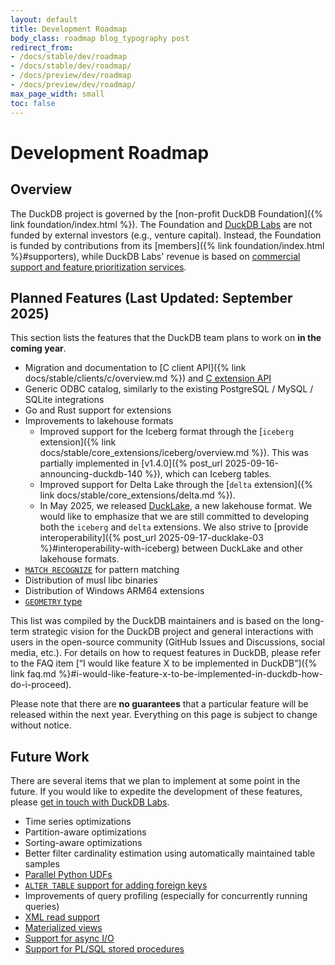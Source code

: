```yaml
---
layout: default
title: Development Roadmap
body_class: roadmap blog_typography post
redirect_from:
- /docs/stable/dev/roadmap
- /docs/stable/dev/roadmap/
- /docs/preview/dev/roadmap
- /docs/preview/dev/roadmap/
max_page_width: small
toc: false
---
```


<div class="wrap pagetitle">
  <h1>Development Roadmap</h1>
</div>

## Overview

The DuckDB project is governed by the [non-profit DuckDB Foundation]({% link foundation/index.html %}).
The Foundation and [DuckDB Labs](https://duckdblabs.com) are not funded by external investors (e.g., venture capital).
Instead, the Foundation is funded by contributions from its [members]({% link foundation/index.html %}#supporters),
while DuckDB Labs' revenue is based on [commercial support and feature prioritization services](https://duckdblabs.com/#support).

## Planned Features (Last Updated: September 2025)

This section lists the features that the DuckDB team plans to work on **in the coming year**.

* Migration and documentation to [C client API]({% link docs/stable/clients/c/overview.md %}) and [C extension API](https://github.com/duckdb/extension-template-c)
* Generic ODBC catalog, similarly to the existing PostgreSQL / MySQL / SQLite integrations
* Go and Rust support for extensions
* Improvements to lakehouse formats
    * Improved support for the Iceberg format through the [`iceberg` extension]({% link docs/stable/core_extensions/iceberg/overview.md %}). This was partially implemented in [v1.4.0]({% post_url 2025-09-16-announcing-duckdb-140 %}), which can Iceberg tables.
    * Improved support for Delta Lake through the [`delta` extension]({% link docs/stable/core_extensions/delta.md %}).
    * In May 2025, we released [DuckLake](https://ducklake.select/), a new lakehouse format. We would like to emphasize that we are still committed to developing both the `iceberg` and `delta` extensions. We also strive to [provide interoperability]({% post_url 2025-09-17-ducklake-03 %}#interoperability-with-iceberg) between DuckLake and other lakehouse formats.
* [`MATCH RECOGNIZE`](https://github.com/duckdb/duckdb/discussions/3994) for pattern matching
* Distribution of musl libc binaries
* Distribution of Windows ARM64 extensions
* [`GEOMETRY` type](https://github.com/duckdb/duckdb/pull/19136)

This list was compiled by the DuckDB maintainers and is based on the long-term strategic vision for the DuckDB project and general interactions with users in the open-source community (GitHub Issues and Discussions, social media, etc.).
For details on how to request features in DuckDB, please refer to the FAQ item [“I would like feature X to be implemented in DuckDB”]({% link faq.md %}#i-would-like-feature-x-to-be-implemented-in-duckdb-how-do-i-proceed).

Please note that there are **no guarantees** that a particular feature will be released within the next year. Everything on this page is subject to change without notice.

## Future Work

There are several items that we plan to implement at some point in the future.
If you would like to expedite the development of these features, please [get in touch with DuckDB Labs](https://duckdblabs.com/contact/).

* Time series optimizations
* Partition-aware optimizations
* Sorting-aware optimizations
* Better filter cardinality estimation using automatically maintained table samples
* [Parallel Python UDFs](https://github.com/duckdb/duckdb/issues/14817)
* [`ALTER TABLE` support for adding foreign keys](https://github.com/duckdb/duckdb/discussions/4204)
* Improvements of query profiling (especially for concurrently running queries)
* [XML read support](https://github.com/duckdb/duckdb/discussions/9547)
* [Materialized views](https://github.com/duckdb/duckdb/discussions/3638)
* [Support for async I/O](https://github.com/duckdb/duckdb/discussions/3560)
* [Support for PL/SQL stored procedures](https://github.com/duckdb/duckdb/discussions/8104)
